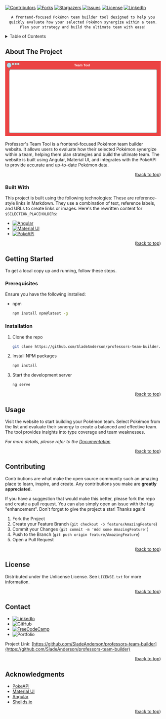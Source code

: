 <a id="readme-top"></a>

<!-- PROJECT SHIELDS -->

[![Contributors][contributors-shield]][contributors-url]
[![Forks][forks-shield]][forks-url]
[![Stargazers][stars-shield]][stars-url]
[![Issues][issues-shield]][issues-url]
[![License][license-shield]][license-url]
[![LinkedIn][linkedin-shield]][linkedin-url]



<!-- PROJECT LOGO -->
<div align="center">

    A frontend-focused Pokémon team builder tool designed to help you quickly evaluate how your selected Pokémon synergize within a team. Plan your strategy and build the ultimate team with ease!
                
    
</div>



<!-- TABLE OF CONTENTS -->
<details>
    <summary>Table of Contents</summary>
    <ol>
        <li>
            <a href="#about-the-project">About The Project</a>
            <ul>
                <li><a href="#built-with">Built With</a></li>
            </ul>
        </li>
        <li>
            <a href="#getting-started">Getting Started</a>
            <ul>
                <li><a href="#prerequisites">Prerequisites</a></li>
                <li><a href="#installation">Installation</a></li>
            </ul>
        </li>
        <li><a href="#usage">Usage</a></li>
        <li><a href="#roadmap">Roadmap</a></li>
        <li><a href="#contributing">Contributing</a></li>
        <li><a href="#license">License</a></li>
        <li><a href="#contact">Contact</a></li>
        <li><a href="#acknowledgments">Acknowledgments</a></li>
    </ol>
</details>



<!-- ABOUT THE PROJECT -->
## About The Project

[![Product Name Screen Shot][product-screenshot]](https://github.com/SladeAnderson/professors-team-builder/blob/sladeA/bugfixes/public/screenshots/websiteScreenshot%231.png)

Professor's Team Tool is a frontend-focused Pokémon team builder website. It allows users to evaluate how their selected Pokémon synergize within a team, helping them plan strategies and build the ultimate team. The website is built using Angular, Material UI, and integrates with the PokeAPI to provide accurate and up-to-date Pokémon data.

<p align="right">(<a href="#readme-top">back to top</a>)</p>



### Built With

This project is built using the following technologies:
These are reference-style links in Markdown. They use a combination of text, reference labels, and URLs to create links or images. Here's the rewritten content for `$SELECTION_PLACEHOLDER$`:

* [![Angular][Angular.io]][Angular-url]
* [![Material UI][mui-shield]][mui-url]
* [![PokeAPI][pokeapi-shield]][pokeapi-url]

<!-- Additional Reference Links -->

<p align="right">(<a href="#readme-top">back to top</a>)</p>



<!-- GETTING STARTED -->
## Getting Started

To get a local copy up and running, follow these steps.

### Prerequisites

Ensure you have the following installed:
* npm
    ```sh
    npm install npm@latest -g
    ```

### Installation

1. Clone the repo
     ```sh
     git clone https://github.com/SladeAnderson/professors-team-builder.git
     ```
2. Install NPM packages
     ```sh
     npm install
     ```
3. Start the development server
     ```sh
     ng serve
     ```

<p align="right">(<a href="#readme-top">back to top</a>)</p>



<!-- USAGE EXAMPLES -->
## Usage

Visit the website to start building your Pokémon team. Select Pokémon from the list and evaluate their synergy to create a balanced and effective team. The tool provides insights into type coverage and team weaknesses.

_For more details, please refer to the [Documentation](https://github.com/SladeAnderson/professors-team-builder/wiki)_

<p align="right">(<a href="#readme-top">back to top</a>)</p>



<!-- CONTRIBUTING -->
## Contributing

Contributions are what make the open source community such an amazing place to learn, inspire, and create. Any contributions you make are **greatly appreciated**.

If you have a suggestion that would make this better, please fork the repo and create a pull request. You can also simply open an issue with the tag "enhancement".
Don't forget to give the project a star! Thanks again!

1. Fork the Project
2. Create your Feature Branch (`git checkout -b feature/AmazingFeature`)
3. Commit your Changes (`git commit -m 'Add some AmazingFeature'`)
4. Push to the Branch (`git push origin feature/AmazingFeature`)
5. Open a Pull Request

<p align="right">(<a href="#readme-top">back to top</a>)</p>



<!-- LICENSE -->
## License

Distributed under the Unlicense License. See `LICENSE.txt` for more information.

<p align="right">(<a href="#readme-top">back to top</a>)</p>



<!-- CONTACT -->
## Contact 

- [![LinkedIn][linkedin-shield]][linkedin-url] 
- [![GitHub][github-shield]][github-url] 
- [![FreeCodeCamp][freecodecamp-shield]][freecodecamp-url] 
- ![Portfolio][portfolio-shield]  

Project Link: [https://github.com/SladeAnderson/professors-team-builder](https://github.com/SladeAnderson/professors-team-builder)

<p align="right">(<a href="#readme-top">back to top</a>)</p>



<!-- ACKNOWLEDGMENTS -->
## Acknowledgments

* [PokeAPI](https://pokeapi.co/)
* [Material UI](https://mui.com/)
* [Angular](https://angular.io/)
* [Sheilds.io](https://shields.io/)

<p align="right">(<a href="#readme-top">back to top</a>)</p>



<!-- MARKDOWN LINKS & IMAGES -->

<!-- Contributors -->
[contributors-shield]: https://img.shields.io/github/contributors/SladeAnderson/professors-team-builder.svg?style=for-the-badge
[contributors-url]: https://github.com/SladeAnderson/professors-team-builder/graphs/contributors

<!-- Forks -->
[forks-shield]: https://img.shields.io/github/forks/SladeAnderson/professors-team-builder.svg?style=for-the-badge
[forks-url]: https://github.com/SladeAnderson/professors-team-builder/network/members

<!-- Stars -->
[stars-shield]: https://img.shields.io/github/stars/SladeAnderson/professors-team-builder.svg?style=for-the-badge
[stars-url]: https://github.com/SladeAnderson/professors-team-builder/stargazers

<!-- Issues -->
[issues-shield]: https://img.shields.io/github/issues/SladeAnderson/professors-team-builder.svg?style=for-the-badge
[issues-url]: https://github.com/SladeAnderson/professors-team-builder/issues

<!-- License  -->
[license-shield]: https://img.shields.io/badge/License-MIT-blue.svg?style=for-the-badge
[license-url]: ./LICENSE.md

<!-- Linkedin -->
[linkedin-shield]: https://img.shields.io/badge/-LinkedIn-black.svg?style=for-the-badge&logo=linkedin&colorB=555
[linkedin-url]: https://www.linkedin.com/in/slade-anderson-b17826324

<!-- Product Screenshot -->
[product-screenshot]: ./public/screenshots/websiteScreenshot%231.png

<!-- Angular -->
[Angular.io]: https://img.shields.io/badge/Angular-DD0031?style=for-the-badge&logo=angular&logoColor=white
[Angular-url]: https://angular.io/

<!-- Mui -->
[mui-shield]: https://img.shields.io/badge/MUI-007FFF?style=for-the-badge&logo=mui&logoColor=white
[mui-url]: https://mui.com/

<!-- Pokeapi -->
[pokeapi-shield]: https://img.shields.io/badge/PokeAPI-FFCB05?style=for-the-badge&logo=pokemon&logoColor=white
[pokeapi-url]: https://pokeapi.co/

<!-- GitHub Badge -->
[github-shield]: https://img.shields.io/badge/GitHub-181717?style=for-the-badge&logo=github&logoColor=white
[github-url]: https://github.com/SladeAnderson

<!-- FreeCodeCamp Badge -->
[freecodecamp-shield]: https://img.shields.io/badge/FreeCodeCamp-0A0A23?style=for-the-badge&logo=freecodecamp&logoColor=white
[freecodecamp-url]: https://www.freecodecamp.org/Slade-Anderson

<!-- Portfolio -->
[portfolio-shield]: https://img.shields.io/badge/Portfolio-000000?style=for-the-badge&logo=About.me&logoColor=white